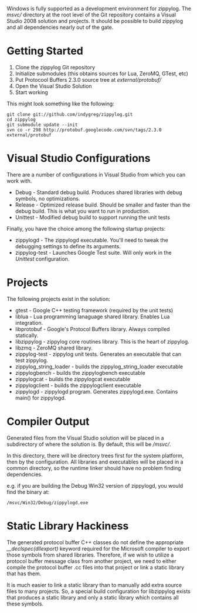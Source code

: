 Windows is fully supported as a development environment for zippylog. The *msvc/* directory at the root level of the Git repository contains a Visual Studio 2008 solution and projects. It should be possible to build zippylog and all dependencies nearly out of the gate.

# Getting Started

1. Clone the zippylog Git repository
2. Initialize submodules (this obtains sources for Lua, ZeroMQ, GTest, etc)
3. Put Protocool Buffers 2.3.0 source tree at *external/protobuf/*
4. Open the Visual Studio Solution
5. Start working

This might look something like the following:

    git clone git://github.com/indygreg/zippylog.git
    cd zippylog
    git submodule update --init
    svn co -r 298 http://protobuf.googlecode.com/svn/tags/2.3.0 external/protobuf
  
# Visual Studio Configurations

There are a number of configurations in Visual Studio from which you can work with.

* Debug - Standard debug build. Produces shared libraries with debug symbols, no optimizations.
* Release - Optimized release build. Should be smaller and faster than the debug build. This is what you want to run in production.
* Unittest - Modified debug build to support running the unit tests

Finally, you have the choice among the following startup projects:

* zippylogd - The zippylogd executable. You'll need to tweak the debugging settings to define its arguments.
* zippylog-test - Launches Google Test suite. Will only work in the *Unittest* configuration.

# Projects

The following projects exist in the solution:

* gtest - Google C++ testing framework (required by the unit tests)
* liblua - Lua programming lanaguage shared library. Enables Lua integration.
* libprotobuf - Google's Protocol Buffers library. Always compiled statically.
* libzippylog - zippylog core routines library. This is the heart of zippylog.
* libzmq - ZeroMQ shared library.
* zippylog-test - zippylog unit tests. Generates an executable that can test zippylog.
* zippylog_string_loader - builds the zippylog_string_loader executable
* zippylogbench - builds the zippylogbench executable
* zippylogcat - builds the zippylogcat executable
* zippylogclient - builds the zippylogclient executable
* zippylogd - zippylogd program. Generates zippylogd.exe. Contains main() for zippylogd.

# Compiler Output

Generated files from the Visual Studio solution will be placed in a subdirectory of where the solution is. By default, this will be */msvc/*.

In this directory, there will be directory trees first for the system platform, then by the configuration. All libraries and executables will be placed in a common directory, so the runtime linker should have no problem finding dependencies.

e.g. if you are building the Debug Win32 version of zippylogd, you would find the binary at:

    /msvc/Win32/Debug/zippylogd.exe

# Static Library Hackiness

The generated protocol buffer C++ classes do not define the appropriate *__declspec(dllexport)* keyword required for the Microsoft compiler to export those symbols from shared libraries. Therefore, if we wish to utilize a protocol buffer message class from another project, we need to either compile the protocol buffer .cc files into that project or link a static library that has them.

It is much easier to link a static library than to manually add extra source files to many projects. So, a special build configuration for libzippylog exists that produces a static library and only a static library which contains all these symbols.

